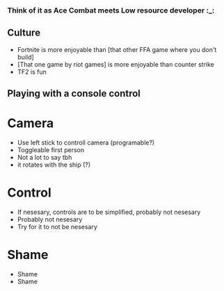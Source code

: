 ### Think of it as Ace Combat meets Low resource developer :_:
## Culture
- Fortnite is more enjoyable than [that other FFA game where you don't build]
- [That one game by riot games] is more enjoyable than counter strike
- TF2 is fun

## Playing with a console control
# Camera
- Use left stick to controll camera (programable?)
- Toggleable first person
- Not a lot to say tbh
- it rotates with the ship (?)

# Control
- If nesesary, controls are to be simplified, probably not nesesary
- Probably not nesesary
- Try for it to not be nesesary

# Shame
- Shame
- Shame